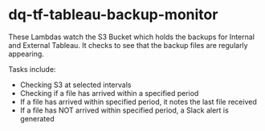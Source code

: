 # dq-tf-tableau-backup-monitor


These Lambdas watch the S3 Bucket which holds the backups for Internal and External Tableau.
It checks to see that the backup files are regularly appearing.

Tasks include:
- Checking S3 at selected intervals
- Checking if a file has arrived within a specified period
- If a file has arrived within specified period, it notes the last file received
- If a file has NOT arrived within specified period, a Slack alert is generated
